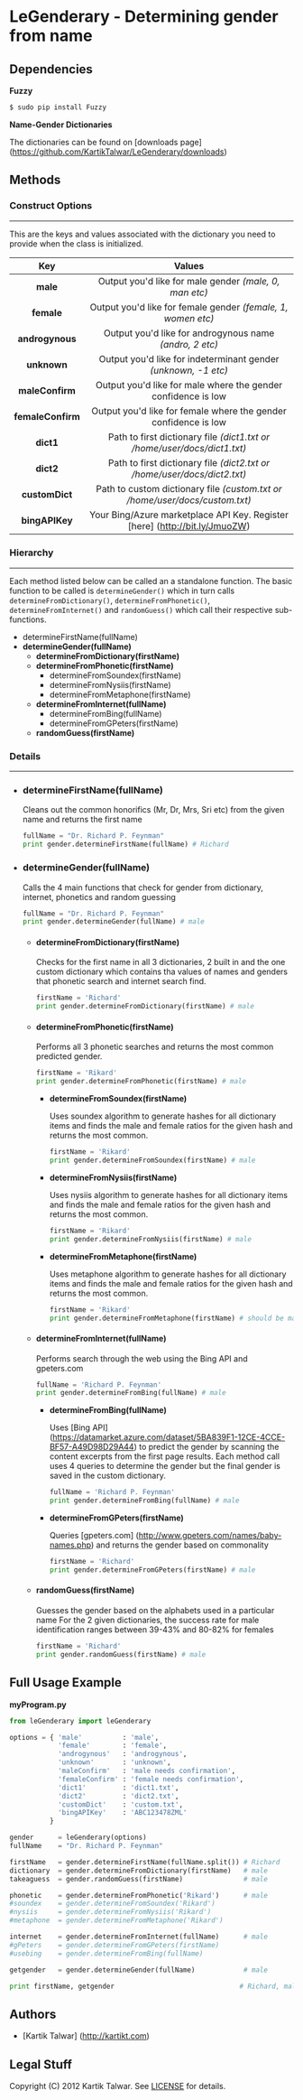 # LeGenderary - Determining gender from name

## Dependencies

**Fuzzy**

```sh
$ sudo pip install Fuzzy
```

**Name-Gender Dictionaries**

The dictionaries can be found on [downloads page] (https://github.com/KartikTalwar/LeGenderary/downloads)

## Methods


### Construct Options
______________________________________________________________

This are the keys and values associated with the dictionary you need to provide when the class 
is initialized.

|        Key        |                                   Values                                    |
|:-----------------:|:---------------------------------------------------------------------------:|
| **male**          | Output you'd like for male gender *(male, 0, man etc)*                      |
| **female**        | Output you'd like for female gender *(female, 1, women etc)*                |
| **androgynous**   | Output you'd like for androgynous name *(andro, 2 etc)*                     |
| **unknown**       | Output you'd like for indeterminant gender *(unknown, -1 etc)*              |
| **maleConfirm**   | Output you'd like for male where the gender confidence is low               |
| **femaleConfirm** | Output you'd like for female where the gender confidence is low             |
| **dict1**         | Path to first dictionary file *(dict1.txt or /home/user/docs/dict1.txt)*    |
| **dict2**         | Path to first dictionary file *(dict2.txt or /home/user/docs/dict2.txt)*    |
| **customDict**    | Path to custom dictionary file *(custom.txt or /home/user/docs/custom.txt)* |
| **bingAPIKey**    | Your Bing/Azure marketplace API Key. Register [here] (http://bit.ly/JmuoZW) |


### Hierarchy
______________________________________________________________

Each method listed below can be called an a standalone function. The basic function to be called is `determineGender()` 
which in turn calls `determineFromDictionary()`, `determineFromPhonetic()`, `determineFromInternet()` and `randomGuess()`
which call their respective sub-functions.


- determineFirstName(fullName)
- **determineGender(fullName)**
  - **determineFromDictionary(firstName)**
  - **determineFromPhonetic(firstName)**
     - determineFromSoundex(firstName)
     - determineFromNysiis(firstName)
     - determineFromMetaphone(firstName)
  - **determineFromInternet(fullName)**
     - determineFromBing(fullName)
     - determineFromGPeters(firstName)
  - **randomGuess(firstName)**


### Details
______________________________________________________________

- ### **determineFirstName(fullName)**

    Cleans out the common honorifics (Mr, Dr, Mrs, Sri etc) from the given name and returns the first name

    ```python
    fullName = "Dr. Richard P. Feynman"
    print gender.determineFirstName(fullName) # Richard
    ```

- ### **determineGender(fullName)**

    Calls the 4 main functions that check for gender from dictionary, internet, phonetics and random guessing

    ```python
    fullName = "Dr. Richard P. Feynman"
    print gender.determineGender(fullName) # male
    ```

    - #### **determineFromDictionary(firstName)**

        Checks for the first name in all 3 dictionaries, 2 built in and the one custom dictionary which contains tha values
        of names and genders that phonetic search and internet search find.

        ```python
        firstName = 'Richard'
        print gender.determineFromDictionary(firstName) # male
        ```

    - #### **determineFromPhonetic(firstName)**

        Performs all 3 phonetic searches and returns the most common predicted gender.

        ```python
        firstName = 'Rikard'
        print gender.determineFromPhonetic(firstName) # male
        ```

       - **determineFromSoundex(firstName)**

            Uses soundex algorithm to generate hashes for all dictionary items and finds the male and female 
            ratios for the given hash and returns the most common.

            ```python
            firstName = 'Rikard'
            print gender.determineFromSoundex(firstName) # male
            ```

       - **determineFromNysiis(firstName)**

            Uses nysiis algorithm to generate hashes for all dictionary items and finds the male and female 
            ratios for the given hash and returns the most common.

            ```python
            firstName = 'Rikard'
            print gender.determineFromNysiis(firstName) # male
            ```

       - **determineFromMetaphone(firstName)**

            Uses metaphone algorithm to generate hashes for all dictionary items and finds the male and female 
            ratios for the given hash and returns the most common.

            ```python
            firstName = 'Rikard'
            print gender.determineFromMetaphone(firstName) # should be male
            ```

    - #### **determineFromInternet(fullName)**

        Performs search through the web using the Bing API and gpeters.com

        ```python
        fullName = 'Richard P. Feynman'
        print gender.determineFromBing(fullName) # male
        ```

       - **determineFromBing(fullName)**

            Uses [Bing API] (https://datamarket.azure.com/dataset/5BA839F1-12CE-4CCE-BF57-A49D98D29A44) to predict 
            the gender by scanning the content excerpts from the first page results. Each method call uses 4 queries
            to determine the gender but the final gender is saved in the custom dictionary.

            ```python
            fullName = 'Richard P. Feynman'
            print gender.determineFromBing(fullName) # male
            ```

       - **determineFromGPeters(firstName)**

            Queries [gpeters.com] (http://www.gpeters.com/names/baby-names.php) and returns the gender based on commonality

            ```python
            firstName = 'Richard'
            print gender.determineFromGPeters(firstName) # male
            ```

    - #### **randomGuess(firstName)**

        Guesses the gender based on the alphabets used in a particular name
        For the 2 given dictionaries, the success rate for male identification 
        ranges between 39-43% and 80-82% for females

        ```python
        firstName = 'Richard'
        print gender.randomGuess(firstName) # male
        ```





## Full Usage Example


**myProgram.py**

```python
from leGenderary import leGenderary

options = { 'male'          : 'male', 
            'female'        : 'female',
            'androgynous'   : 'androgynous',
            'unknown'       : 'unknown',
            'maleConfirm'   : 'male needs confirmation',
            'femaleConfirm' : 'female needs confirmation',
            'dict1'         : 'dict1.txt',
            'dict2'         : 'dict2.txt',
            'customDict'    : 'custom.txt',
            'bingAPIKey'    : 'ABC123478ZML'
          }

gender      = leGenderary(options)
fullName    = "Dr. Richard P. Feynman"

firstName   = gender.determineFirstName(fullName.split()) # Richard
dictionary  = gender.determineFromDictionary(firstName)   # male
takeaguess  = gender.randomGuess(firstName)               # male

phonetic    = gender.determineFromPhonetic('Rikard')      # male
#soundex    = gender.determineFromSoundex('Rikard')
#nysiis     = gender.determineFromNysiis('Rikard')
#metaphone  = gender.determineFromMetaphone('Rikard')

internet    = gender.determineFromInternet(fullName)      # male
#gPeters    = gender.determineFromGPeters(firstName)
#usebing    = gender.determineFromBing(fullName)

getgender   = gender.determineGender(fullName)            # male

print firstName, getgender                               # Richard, male
```

## Authors

- [Kartik Talwar] (http://kartikt.com)


## Legal Stuff

Copyright (C) 2012 Kartik Talwar. See [LICENSE](https://github.com/KartikTalwar/LeGenderary/blob/master/LICENSE.md) for details.